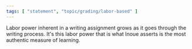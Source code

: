 ```yaml
---
tags: [ "statement", "topic/grading/labor-based" ]
---
```


Labor power inherent in a writing assignment grows as it goes through the writing process. It's this labor power that is what Inoue asserts is the most authentic measure of learning.